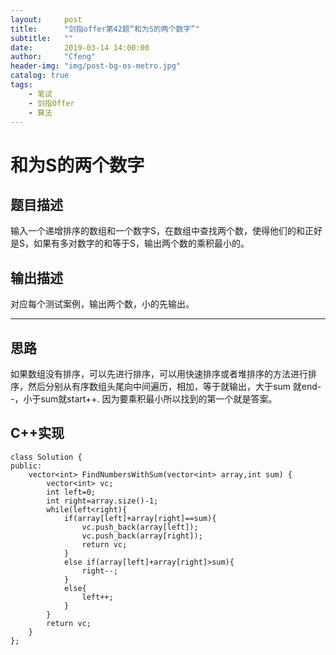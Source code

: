 ```yaml
---
layout:     post
title:      "剑指offer第42题“和为S的两个数字”"
subtitle:   ""
date:       2019-03-14 14:00:00
author:     "Cfeng"
header-img: "img/post-bg-os-metro.jpg"
catalog: true
tags:
    - 笔试
    - 剑指Offer
    - 算法
---
```

# 和为S的两个数字
## 题目描述
输入一个递增排序的数组和一个数字S，在数组中查找两个数，使得他们的和正好是S，如果有多对数字的和等于S，输出两个数的乘积最小的。
## 输出描述
对应每个测试案例，输出两个数，小的先输出。
***
## 思路
如果数组没有排序，可以先进行排序，可以用快速排序或者堆排序的方法进行排序，然后分别从有序数组头尾向中间遍历，相加，等于就输出，大于sum 就end--，小于sum就start++.
因为要乘积最小所以找到的第一个就是答案。
## C++实现
```
class Solution {
public:
    vector<int> FindNumbersWithSum(vector<int> array,int sum) {
        vector<int> vc;
        int left=0;
        int right=array.size()-1;
        while(left<right){
            if(array[left]+array[right]==sum){
                vc.push_back(array[left]);
                vc.push_back(array[right]);
                return vc;
            }
            else if(array[left]+array[right]>sum){
                right--;
            }
            else{
                left++;
            }
        }
        return vc;
    }
};
```
